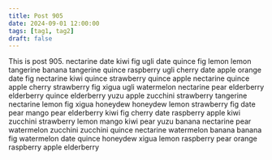 ```yaml
---
title: Post 905
date: 2024-09-01 12:00:00
tags: [tag1, tag2]
draft: false
---
```

This is post 905.
nectarine
date
kiwi
fig
ugli
date
quince
fig
lemon
lemon
tangerine
banana
tangerine
quince
raspberry
ugli
cherry
date
apple
orange
date
fig
nectarine
kiwi
quince
strawberry
quince
apple
nectarine
quince
apple
cherry
strawberry
fig
xigua
ugli
watermelon
nectarine
pear
elderberry
elderberry
quince
elderberry
yuzu
apple
zucchini
strawberry
tangerine
nectarine
lemon
fig
xigua
honeydew
honeydew
lemon
strawberry
fig
date
pear
mango
pear
elderberry
kiwi
fig
cherry
date
raspberry
apple
kiwi
zucchini
strawberry
lemon
mango
kiwi
pear
yuzu
banana
nectarine
pear
watermelon
zucchini
zucchini
quince
nectarine
watermelon
banana
banana
fig
watermelon
date
quince
honeydew
xigua
lemon
raspberry
pear
orange
raspberry
apple
elderberry
